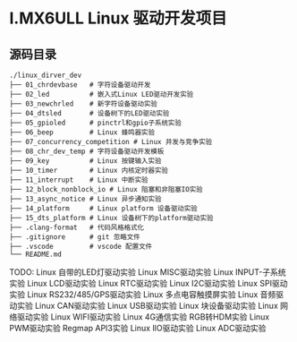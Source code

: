 # I.MX6ULL Linux 驱动开发项目

## 源码目录
```
./linux_dirver_dev
├── 01_chrdevbase   # 字符设备驱动开发
├── 02_led          # 嵌入式Linux LED驱动开发实验
├── 03_newchrled    # 新字符设备驱动实验
├── 04_dtsled       # 设备树下的LED驱动实验
├── 05_gpioled      # pinctrl和gpio子系统实验
├── 06_beep         # Linux 蜂鸣器实验
├── 07_concurrency_competition # Linux 并发与竞争实验
├── 08_chr_dev_temp # 字符设备驱动开发模板
├── 09_key          # Linux 按键输入实验
├── 10_timer        # Linux 内核定时器实验
├── 11_interrupt    # Linux 中断实验
├── 12_block_nonblock_io # Linux 阻塞和非阻塞IO实验
├── 13_async_notice # Linux 异步通知实验
├── 14_platform     # Linux platform 设备驱动实验
├── 15_dts_platform # Linux 设备树下的platform驱动实验
├── .clang-format   # 代码风格格式化
├── .gitignore      # git 忽略文件
├── .vscode         # vscode 配置文件
└── README.md
```

TODO:
Linux 自带的LED灯驱动实验
Linux MISC驱动实验
Linux INPUT-子系统实验
Linux LCD驱动实验
Linux RTC驱动实验
Linux I2C驱动实验
Linux SPI驱动实验
Linux RS232/485/GPS驱动实验
Linux 多点电容触摸屏实验
Linux 音频驱动实验
Linux CAN驱动实验
Linux USB驱动实验
Linux 块设备驱动实验
Linux 网络驱动实验
Linux WIFI驱动实验
Linux 4G通信实验
RGB转HDM实验
Linux PWM驱动实验
Regmap API3实验
Linux lIO驱动实验
Linux ADC驱动实验
